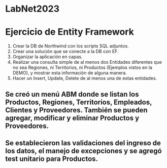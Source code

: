 # LabNet2023

# Ejercicio de Entity Framework

1) Crear la DB de Northwind con los scripts SQL adjuntos.
2) Crear una solución que se conecte a la DB con EF.
3) Organizar la aplicación en capas.
4) Realizar una consulta simple de al menos dos Entidades diferentes que no sea Regiones, ni Territorios, ni Productos (Ejemplos vistos en la DEMO), y mostrar esta información de alguna manera.
5) Hacer un Insert, Update, Delete de al menos una de estas entidades.

## Se creó un menú ABM donde se listan los Productos, Regiones, Territorios, Empleados, Clientes y Proveedores. También se pueden agregar, modificar y eliminar Productos y Proveedores.
## Se establecieron las validaciones del ingreso de los datos, el manejo de excepciones y se agregó test unitario para Productos.
